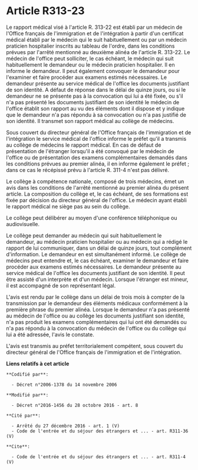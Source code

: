 # Article R313-23

Le rapport médical visé à l'article R. 313-22 est établi par un médecin de l'Office français de l'immigration et de
l'intégration à partir d'un certificat médical établi par le médecin qui le suit habituellement ou par un médecin praticien
hospitalier inscrits au tableau de l'ordre, dans les conditions prévues par l'arrêté mentionné au deuxième alinéa de
l'article R. 313-22. Le médecin de l'office peut solliciter, le cas échéant, le médecin qui suit habituellement le demandeur
ou le médecin praticien hospitalier. Il en informe le demandeur. Il peut également convoquer le demandeur pour l'examiner et
faire procéder aux examens estimés nécessaires. Le demandeur présente au service médical de l'office les documents justifiant
de son identité. A défaut de réponse dans le délai de quinze jours, ou si le demandeur ne se présente pas à la convocation
qui lui a été fixée, ou s'il n'a pas présenté les documents justifiant de son identité le médecin de l'office établit son
rapport au vu des éléments dont il dispose et y indique que le demandeur n'a pas répondu à sa convocation ou n'a pas justifié
de son identité. Il transmet son rapport médical au collège de médecins. 

Sous couvert du directeur général de l'Office français de l'immigration et de l'intégration le service médical de l'office
informe le préfet qu'il a transmis au collège de médecins le rapport médical. En cas de défaut de présentation de l'étranger
lorsqu'il a été convoqué par le médecin de l'office ou de présentation des examens complémentaires demandés dans les
conditions prévues au premier alinéa, il en informe également le préfet ; dans ce cas le récépissé prévu à l'article R. 311-4
n'est pas délivré. 

Le collège à compétence nationale, composé de trois médecins, émet un avis dans les conditions de l'arrêté mentionné au
premier alinéa du présent article. La composition du collège et, le cas échéant, de ses formations est fixée par décision du
directeur général de l'office. Le médecin ayant établi le rapport médical ne siège pas au sein du collège. 

Le collège peut délibérer au moyen d'une conférence téléphonique ou audiovisuelle. 

Le collège peut demander au médecin qui suit habituellement le demandeur, au médecin praticien hospitalier ou au médecin qui
a rédigé le rapport de lui communiquer, dans un délai de quinze jours, tout complément d'information. Le demandeur en est
simultanément informé. Le collège de médecins peut entendre et, le cas échéant, examiner le demandeur et faire procéder aux
examens estimés nécessaires. Le demandeur présente au service médical de l'office les documents justifiant de son identité.
Il peut être assisté d'un interprète et d'un médecin. Lorsque l'étranger est mineur, il est accompagné de son représentant
légal. 

L'avis est rendu par le collège dans un délai de trois mois à compter de la transmission par le demandeur des éléments
médicaux conformément à la première phrase du premier alinéa. Lorsque le demandeur n'a pas présenté au médecin de l'office ou
au collège les documents justifiant son identité, n'a pas produit les examens complémentaires qui lui ont été demandés ou n'a
pas répondu à la convocation du médecin de l'office ou du collège qui lui a été adressée, l'avis le constate. 

L'avis est transmis au préfet territorialement compétent, sous couvert du directeur général de l'Office français de
l'immigration et de l'intégration.

**Liens relatifs à cet article**

	**Codifié par**:

	  - Décret n°2006-1378 du 14 novembre 2006

	**Modifié par**:

	  - Décret n°2016-1456 du 28 octobre 2016 - art. 8

	**Cité par**:

	  - Arrêté du 27 décembre 2016 - art. 1 (V)
	  - Code de l'entrée et du séjour des étrangers et ... - art. R311-36 (V)

	**Cite**:

	  - Code de l'entrée et du séjour des étrangers et ... - art. R311-4 (V)
